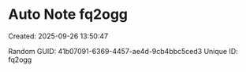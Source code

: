 ﻿# Auto Note fq2ogg
Created: 2025-09-26 13:50:47

Random GUID: 41b07091-6369-4457-ae4d-9cb4bbc5ced3
Unique ID: fq2ogg
